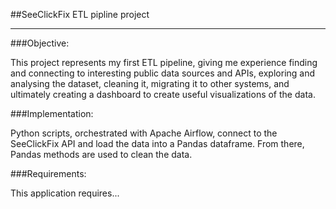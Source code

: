 ##SeeClickFix ETL pipline project

---

###Objective:

This project represents my first ETL pipeline, giving me experience finding
and connecting to interesting public data sources and APIs, exploring and 
analysing the dataset, cleaning it, migrating it to other systems, and 
ultimately creating a dashboard to create useful visualizations of the data.

###Implementation:

Python scripts, orchestrated with Apache Airflow, connect to the SeeClickFix
API and load the data into a Pandas dataframe. From there, Pandas methods are 
used to clean the data.

###Requirements:

This application requires...

###